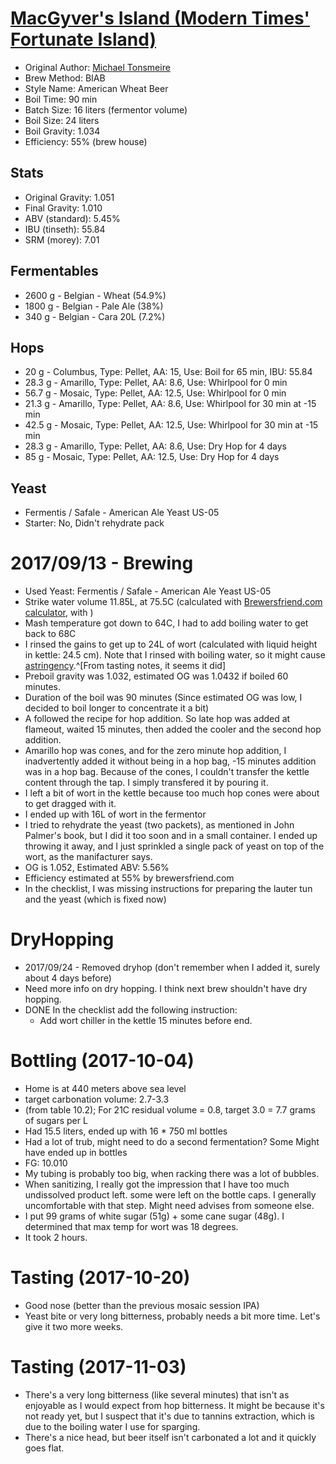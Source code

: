 [MacGyver's Island (Modern Times' Fortunate Island)](https://www.brewersfriend.com/homebrew/recipe/view/514761/macgyver-s-island-fortunate-island-)
======

* Original Author: [Michael Tonsmeire](https://www.themadfermentationist.com/2012/11/hoppy-wheat-with-march-pump-hoprocket.html)
* Brew Method: BIAB
* Style Name: American Wheat Beer
* Boil Time: 90 min
* Batch Size: 16 liters (fermentor volume)
* Boil Size: 24 liters
* Boil Gravity: 1.034
* Efficiency: 55% (brew house)

Stats
-----

* Original Gravity: 1.051
* Final Gravity: 1.010
* ABV (standard): 5.45%
* IBU (tinseth): 55.84
* SRM (morey): 7.01

Fermentables
------------

* 2600 g - Belgian - Wheat (54.9%)
* 1800 g - Belgian - Pale Ale (38%)
* 340 g - Belgian - Cara 20L (7.2%)

Hops
----

* 20 g - Columbus, Type: Pellet, AA: 15, Use: Boil for 65 min, IBU: 55.84
* 28.3 g - Amarillo, Type: Pellet, AA: 8.6, Use: Whirlpool for 0 min
* 56.7 g - Mosaic, Type: Pellet, AA: 12.5, Use: Whirlpool for 0 min
* 21.3 g - Amarillo, Type: Pellet, AA: 8.6, Use: Whirlpool for 30 min at -15 min
* 42.5 g - Mosaic, Type: Pellet, AA: 12.5, Use: Whirlpool for 30 min at -15 min
* 28.3 g - Amarillo, Type: Pellet, AA: 8.6, Use: Dry Hop for 4 days
* 85 g - Mosaic, Type: Pellet, AA: 12.5, Use: Dry Hop for 4 days

Yeast
-----

* Fermentis / Safale - American Ale Yeast US-05
* Starter: No, Didn't rehydrate pack

2017/09/13 - Brewing
====================

* Used Yeast: Fermentis / Safale - American Ale Yeast US-05
* Strike water volume 11.85L, at 75.5C (calculated with [Brewersfriend.com calculator](https://www.brewersfriend.com/mash/), with ) 
* Mash temperature got down to 64C, I had to add boiling water to get back to 68C
* I rinsed the gains to get up to 24L of wort (calculated with liquid height in kettle: 24.5 cm). Note that I rinsed with boiling water, so it might cause [astringency](http://beersmith.com/blog/2015/10/25/astringency-from-grains-oversparging-and-hot-sparging-your-beer/).^[From tasting notes, it seems it did]
* Preboil gravity was 1.032, estimated OG was 1.0432 if boiled 60 minutes. 
* Duration of the boil was 90 minutes (Since estimated OG was low, I decided to boil longer to concentrate it a bit)
* A followed the recipe for hop addition. So late hop was added at flameout, waited 15 minutes, then added the cooler and the second hop addition.
* Amarillo hop was cones, and for the zero minute hop addition, I inadvertently added it without being in a hop bag, -15 minutes addition was in a hop bag. Because of the cones, I couldn't transfer the kettle content through the tap. I simply transfered it by pouring it.
* I left a bit of wort in the kettle because too much hop cones were about to get dragged with it.
* I ended up with 16L of wort in the fermentor
* I tried to rehydrate the yeast (two packets), as mentioned in John Palmer's book, but I did it too soon and in a small container. I ended up throwing it away, and I just sprinkled a single pack of yeast on top of the wort, as the manifacturer says.
* OG is 1.052, Estimated ABV: 5.56%
* Efficiency estimated at 55% by brewersfriend.com 
* In the checklist, I was missing instructions for preparing the lauter tun and the yeast (which is fixed now)

DryHopping
==========

* 2017/09/24 - Removed dryhop (don't remember when I added it, surely about 4 days before)
* Need more info on dry hopping. I think next brew shouldn't have dry hopping.
* DONE In the checklist add the following instruction:
   * Add wort chiller in the kettle 15 minutes before end.

Bottling (2017-10-04)
=====================

* Home is at 440 meters above sea level
* target carbonation volume: 2.7-3.3
* (from table 10.2); For 21C residual volume = 0.8, target 3.0 = 7.7 grams of sugars per L
* Had 15.5 liters, ended up with 16 * 750 ml bottles
* Had a lot of trub, might need to do a second fermentation? Some Might have ended up in bottles
* FG: 10.010 
* My tubing is probably too big, when racking there was a lot of bubbles.
* When sanitizing, I really got the impression that I have too much undissolved product left. some were left on the bottle caps. I generally uncomfortable with that step. Might need advises from someone else.
* I put 99 grams of white sugar (51g) + some cane sugar (48g). I determined that max temp for wort was 18 degrees.
* It took 2 hours.

Tasting (2017-10-20)
====================

* Good nose (better than the previous mosaic session IPA)
* Yeast bite or very long bitterness, probably needs a bit more time. Let's give it two more weeks.

Tasting (2017-11-03)
====================

* There's a very long bitterness (like several minutes) that isn't as enjoyable as I would expect from hop bitterness. It might be because it's not ready yet, but I suspect that it's due to tannins extraction, which is due to the boiling water I use for sparging. 
* There's a nice head, but beer itself isn't carbonated a lot and it quickly goes flat.
